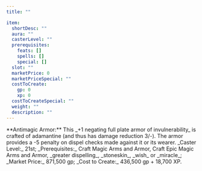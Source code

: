```yaml
---
title: ""

item:
  shortDesc: ""
  aura: ""
  casterLevel: ""
  prerequisites:
    feats: []
    spells: []
    special: []
  slot: ""
  marketPrice: 0
  marketPriceSpecial: ""
  costToCreate:
    gp: 0
    xp: 0
  costToCreateSpecial: ""
  weight: ""
  description: ""
---
```

<p id="antimagic-armor">**Antimagic Armor:** This _+1 negating full plate armor of invulnerability_ is crafted of adamantine (and thus has damage reduction 3/-). The armor provides a -5 penalty on dispel checks made against it or its wearer.
_Caster Level:_ 21st; _Prerequisites:_ Craft Magic Arms and Armor, Craft Epic Magic Arms and Armor, _greater dispelling_, _stoneskin_, _wish_ or _miracle_; _Market Price:_ 871,500 gp; _Cost to Create:_ 436,500 gp + 18,700 XP.

